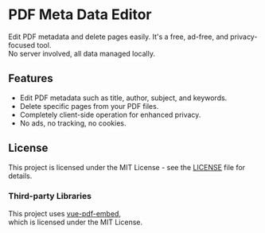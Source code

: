 # PDF Meta Data Editor

Edit PDF metadata and delete pages easily. It's a free, ad-free, and privacy-focused tool.  
No server involved, all data managed locally.

## Features

- Edit PDF metadata such as title, author, subject, and keywords.
- Delete specific pages from your PDF files.
- Completely client-side operation for enhanced privacy.
- No ads, no tracking, no cookies.

## License

This project is licensed under the MIT License - see the [LICENSE](LICENSE) file for details.

### Third-party Libraries

This project uses [vue-pdf-embed](https://github.com/arkokoley/vue-pdf-embed),  
which is licensed under the MIT License.
